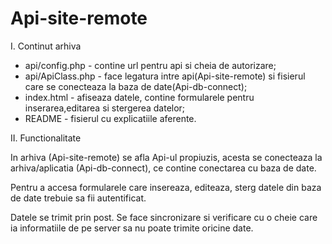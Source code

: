 # Api-site-remote


I. Continut arhiva

- api/config.php - contine url pentru api si cheia de autorizare;
- api/ApiClass.php - face legatura intre api(Api-site-remote) si fisierul care se conecteaza la baza de date(Api-db-connect);
- index.html - afiseaza datele, contine formularele pentru inserarea,editarea si stergerea datelor;
- README - fisierul cu explicatiile aferente.



II. Functionalitate

In arhiva (Api-site-remote) se afla Api-ul propiuzis, acesta se conecteaza la arhiva/aplicatia (Api-db-connect), ce contine conectarea cu baza de date.

Pentru a accesa formularele care insereaza, editeaza, sterg datele din baza de date trebuie sa fii autentificat.

Datele se trimit prin post. Se face sincronizare si verificare cu o cheie care ia informatiile de pe server sa nu poate trimite oricine date.

